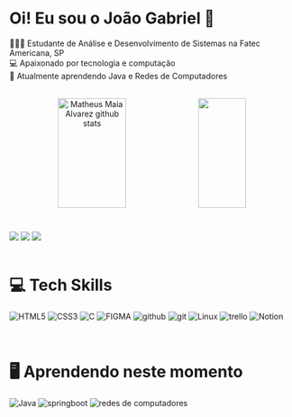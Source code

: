 # Oi! Eu sou o João Gabriel 👋
👩🏻‍🎓 Estudante de Análise e Desenvolvimento de Sistemas na Fatec Americana, SP<br/>
💻 Apaixonado por tecnologia e computação<br/>
🧠 Atualmente aprendendo Java e Redes de Computadores<br/><br/>


<!--**joaog-vidigal/joaog-vidigal** is a ✨ _special_ ✨ repository because its `README.md` (this file) appears on your GitHub profile.-->

<!--GITHUB STATUS-->
<div align="center">  
  <img width="49%" height="195px" src="https://github-readme-stats.vercel.app/api?username=joaog-vidigal&show_icons=true&count_private=true&title_color=00bfbf&icon_color=00bfbf&text_color=c9d1d9&bg_color=0d1117" alt="Matheus Maia Alvarez github stats"/> 
  <img width="41%" height="195px" src="https://github-readme-stats.vercel.app/api/top-langs/?username=joaog-vidigal&layout=compact&hide_border=false&title_color=00bfbf&text_color=00bfbf&bg_color=0d1117" />
</div>

<!--CONTACT-->
#

<div>
  <!--E-mail-->
  <a href = "mailto:vidigaljoaogabriel@gmail.com"><img src="https://img.shields.io/badge/-Gmail-%23333?style=for-the-badge&logo=gmail&logoColor=white" target="_blank"></a>
  <!--Linkedin-->
    <a href="https://www.linkedin.com/in/joão-gabriel-b-vidigal-9821592b5" target="_blank"><img src="https://img.shields.io/badge/-LinkedIn-%230077B5?style=for-the-badge&logo=linkedin&logoColor=white" target="_blank"></a> 
  <!--Instagram-->
  <a href="https://www.instagram.com/jg_vidigal/" target="_blank"><img src="https://img.shields.io/badge/-Instagram-%23E4405F?style=for-the-badge&logo=instagram&logoColor=white"/></a>
</div> 

<br/>

<!--TECH SKILLS-->
# 💻 Tech Skills
![HTML5](https://img.shields.io/badge/html5-%23E34F26.svg?style=for-the-badge&logo=html5&logoColor=white)
![CSS3](https://img.shields.io/badge/css3-%231572B6.svg?style=for-the-badge&logo=css3&logoColor=white)
![C](https://img.shields.io/badge/c-%2300599C.svg?style=for-the-badge&logo=c&logoColor=white)
![FIGMA](https://img.shields.io/badge/FIGMA-ffffff?logo=figma&style=for-the-badge&color=a259ff&logoColor=ffffff)
![github](https://img.shields.io/badge/github-ffffff?logo=github&style=for-the-badge&color=272b33&logoColor=ffffff)
![git](https://img.shields.io/badge/git-ffffff?logo=git&style=for-the-badge&color=f05133&logoColor=ffffff)
![Linux](https://img.shields.io/badge/Linux-ffffff?logo=linux&style=for-the-badge&color=14181a&logoColor=ffffff)
![trello](https://img.shields.io/badge/trello-ffffff?logo=trello&style=for-the-badge&color=0052cc&logoColor=ffffff)
![Notion](https://img.shields.io/badge/Notion-%23000000.svg?style=for-the-badge&logo=notion&logoColor=white)

<br/>

<!--CURRENTLY LEARNING-->
# 🖥️ Aprendendo neste momento
![Java](https://img.shields.io/badge/java-%23F44336.svg?style=for-the-badge&logo=openjdk&logoColor=white)
![springboot](https://img.shields.io/badge/springboot-ffffff?logo=springboot&style=for-the-badge&color=6db33f&logoColor=ffffff)
![redes de computadores](https://img.shields.io/badge/redes%20de%20computadores-ffffff?logo=nintendo&style=for-the-badge&color=3a71e6&logoColor=8F8F8F)





